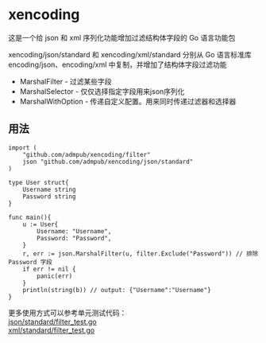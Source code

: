 # xencoding
这是一个给 json 和 xml 序列化功能增加过滤结构体字段的 Go 语言功能包

xencoding/json/standard 和 xencoding/xml/standard 分别从 Go 语言标准库 encoding/json、encoding/xml 中复制，并增加了结构体字段过滤功能
* MarshalFilter - 过滤某些字段
* MarshalSelector - 仅仅选择指定字段用来json序列化
* MarshalWithOption - 传递自定义配置。用来同时传递过滤器和选择器

## 用法
```golang
import (
    "github.com/admpub/xencoding/filter"
    json "github.com/admpub/xencoding/json/standard"
)

type User struct{
    Username string
    Password string
}

func main(){
    u := User{
        Username: "Username",
        Password: "Password",
    }
    r, err := json.MarshalFilter(u, filter.Exclude("Password")) // 排除 Password 字段
    if err != nil {
        panic(err)
    }
    println(string(b)) // output: {"Username":"Username"}
}
```

更多使用方式可以参考单元测试代码：  
[json/standard/filter_test.go](json/standard/filter_test.go)   
[xml/standard/filter_test.go](xml/standard/filter_test.go)